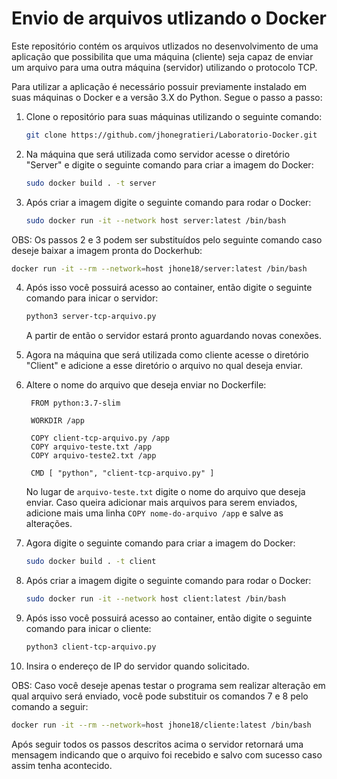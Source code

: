 # Envio de arquivos utlizando o Docker
Este repositório contém os arquivos utlizados no desenvolvimento de uma aplicação que possibilita que uma máquina (cliente) seja capaz de enviar um arquivo para uma outra máquina (servidor) utilizando o protocolo TCP.  

Para utilizar a aplicação é necessário possuir previamente instalado em suas máquinas o Docker e a versão 3.X do Python. Segue o passo a passo:

1. Clone o repositório para suas máquinas utilizando o seguinte comando:
   ```bash
   git clone https://github.com/jhonegratieri/Laboratorio-Docker.git
   ```
2. Na máquina que será utilizada como servidor acesse o diretório "Server" e digite o seguinte comando para criar a imagem do Docker:
   ```bash
   sudo docker build . -t server
   ```
3. Após criar a imagem digite o seguinte comando para rodar o Docker:
   ```bash
   sudo docker run -it --network host server:latest /bin/bash
   ```
OBS: Os passos 2 e 3 podem ser substituídos pelo seguinte comando caso deseje baixar a imagem pronta do Dockerhub:
   ```bash
   docker run -it --rm --network=host jhone18/server:latest /bin/bash
   ```
4. Após isso você possuirá acesso ao container, então digite o seguinte comando para inicar o servidor:
   ```bash
   python3 server-tcp-arquivo.py
   ```
   A partir de então o servidor estará pronto aguardando novas conexões.
   
5. Agora na máquina que será utilizada como cliente acesse o diretório "Client" e adicione a esse diretório o arquivo no qual deseja enviar.

6. Altere o nome do arquivo que deseja enviar no Dockerfile:
   ```Docker
    FROM python:3.7-slim

    WORKDIR /app

    COPY client-tcp-arquivo.py /app
    COPY arquivo-teste.txt /app
    COPY arquivo-teste2.txt /app

    CMD [ "python", "client-tcp-arquivo.py" ]
   ```
   No lugar de ```arquivo-teste.txt``` digite o nome do arquivo que deseja enviar. Caso queira adicionar mais arquivos para serem enviados, adicione mais uma linha ```COPY nome-do-arquivo /app``` e salve as alterações.
   
7. Agora digite o seguinte comando para criar a imagem do Docker:
   ```bash
   sudo docker build . -t client
   ```
8. Após criar a imagem digite o seguinte comando para rodar o Docker:
   ```bash
   sudo docker run -it --network host client:latest /bin/bash
   ```
9. Após isso você possuirá acesso ao container, então digite o seguinte comando para inicar o cliente:
   ```bash
   python3 client-tcp-arquivo.py
   ```
10. Insira o endereço de IP do servidor quando solicitado.
    
OBS: Caso você deseje apenas testar o programa sem realizar alteração em qual arquivo será enviado, você pode substituir os comandos 7 e 8 pelo comando a seguir:
   ```bash
   docker run -it --rm --network=host jhone18/cliente:latest /bin/bash
   ```

Após seguir todos os passos descritos acima o servidor retornará uma mensagem indicando que o arquivo foi recebido e salvo com sucesso caso assim tenha acontecido.
   
